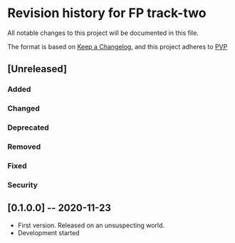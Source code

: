 # Revision history for FP track-two
All notable changes to this project will be documented in this file.

The format is based on [Keep a Changelog](https://keepachangelog.com/en/1.0.0/),
and this project adheres to [PVP](https://pvp.haskell.org)

## [Unreleased]

### Added
### Changed
### Deprecated
### Removed
### Fixed
### Security

## [0.1.0.0] -- 2020-11-23

* First version. Released on an unsuspecting world.
* Development started

